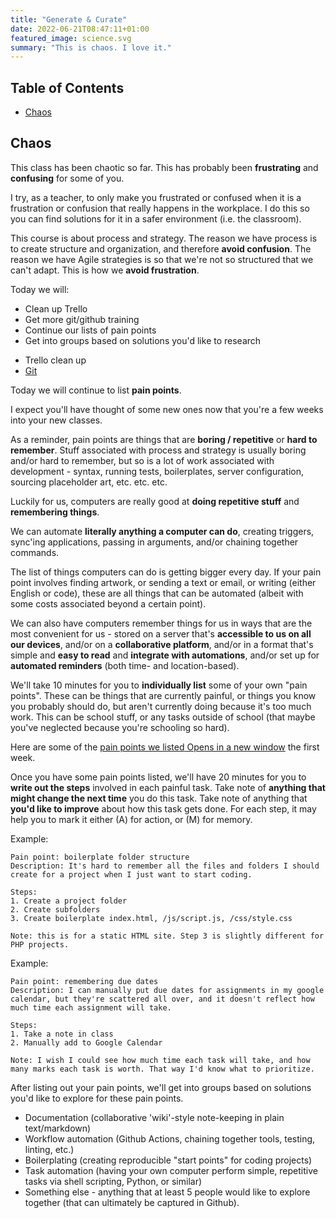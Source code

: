 ```yaml
---
title: "Generate & Curate"
date: 2022-06-21T08:47:11+01:00
featured_image: science.svg
summary: "This is chaos. I love it."
---
```

<div class="body-spacer--small"></div>
<h2 class="col">Table of Contents</h2>
<nav>
    <ul class="toc col">
        <li><a href="#chaos">Chaos</a></li>
        <!-- continue pain points -->
        <!-- intro to git -->
    </ul>
</nav>
<section id="chaos" class="col">
    <h2>Chaos</h2>
    <p>This class has been chaotic so far. This has probably been <strong>frustrating</strong> and <strong>confusing</strong> for some of you.</p>
    <p>I try, as a teacher, to only make you frustrated or confused when it is a frustration or confusion that really happens in the workplace. I do this so you can find solutions for it in a safer environment (i.e. the classroom).</p>
</section>
<section class="col">
    <p>This course is about process and strategy. The reason we have process is to create structure and organization, and therefore <strong>avoid confusion</strong>. The reason we have Agile strategies is so that we're not so structured that we can't adapt. This is how we <strong>avoid frustration</strong>.</p>
</section>
<section class="col">
    <p>Today we will:</p>
    <ul>
        <li>Clean up Trello</li>
        <li>Get more git/github training</li>
        <li>Continue our lists of pain points</li>
        <li>Get into groups based on solutions you'd like to research</li>
    </ul>
</section>
<div class="col">
    <ul>
        <li>Trello clean up</li>
        <li><a href="https://github.com/HTTP5214-Winter2023/intro-to-git">Git</a></li>
    </ul>
</div>
<section class="col">
    <p>Today we will continue to list <strong>pain points</strong>.</p>
    <p>I expect you'll have thought of some new ones now that you're a few weeks into your new classes.</p>
    <p>As a reminder, pain points are things that are <strong>boring / repetitive</strong> or <strong>hard to remember</strong>. Stuff associated with process and strategy is usually boring and/or hard to remember, but so is a lot of work associated with development - syntax, running tests, boilerplates, server configuration, sourcing placeholder art, etc. etc. etc.</p>
</section>
<section class="col">
    <p>Luckily for us, computers are really good at <strong>doing repetitive stuff</strong> and <strong>remembering things</strong>.</p>
</section>
<section class="col">
    <p>We can automate <strong>literally anything a computer can do</strong>, creating triggers, sync'ing applications, passing in arguments, and/or chaining together commands.</p>
    <p>The list of things computers can do is getting bigger every day. If your pain point involves finding artwork, or sending a text or email, or writing (either English or code), these are all things that can be automated (albeit with some costs associated beyond a certain point).</p>
</section>
<section class="col">
    <p>We can also have computers remember things for us in ways that are the most convenient for us - stored on a server that's <strong>accessible to us on all our devices</strong>, and/or on a <strong>collaborative platform</strong>, and/or in a format that's simple and <strong>easy to read</strong> and <strong>integrate with automations</strong>, and/or set up for <strong>automated reminders</strong> (both time- and location-based).</p>
</section>
<section class="col">
    <p>We'll take 10 minutes for you to <strong>individually list</strong> some of your own "pain points". These can be things that are currently painful, or things you know you probably should do, but aren't currently doing because it's too much work. This can be school stuff, or any tasks outside of school (that maybe you've neglected because you're schooling so hard).</p>
    <p class="callout primary">Here are some of the <a href="https://raw.githubusercontent.com/HTTP5214-Winter2023/starter/main/pain-points.md" target="_blank" rel="noopener noreferrer">pain points we listed<span class="show-for-sr"> Opens in a new window</span></a> the first week.</p>
    <p>Once you have some pain points listed, we'll have 20 minutes for you to <strong>write out the steps</strong> involved in each painful task. Take note of <strong>anything that might change the next time</strong> you do this task. Take note of anything that <strong>you'd like to improve</strong> about how this task gets done. For each step, it may help you to mark it either (A) for action, or (M) for memory.</p>
</section>
<section class="col">
    <p>Example:</p>
    <pre class="language-plaintext"><code>Pain point: boilerplate folder structure
Description: It's hard to remember all the files and folders I should create for a project when I just want to start coding.</code></pre>
    <pre class="language-plaintext"><code>Steps:
1. Create a project folder
2. Create subfolders
3. Create boilerplate index.html, /js/script.js, /css/style.css</code></pre>
    <pre class="language-plaintext"><code>Note: this is for a static HTML site. Step 3 is slightly different for PHP projects.</code></pre>
</section>
<section class="col">
    <p>Example:</p>
    <pre class="language-plaintext"><code>Pain point: remembering due dates
Description: I can manually put due dates for assignments in my google calendar, but they're scattered all over, and it doesn't reflect how much time each assignment will take.</code></pre>
    <pre class="language-plaintext"><code>Steps:
1. Take a note in class
2. Manually add to Google Calendar</code></pre>
    <pre class="language-plaintext"><code>Note: I wish I could see how much time each task will take, and how many marks each task is worth. That way I'd know what to prioritize.</code></pre>
</section>
<section>
    <p>After listing out your pain points, we'll get into groups based on solutions you'd like to explore for these pain points.</p>
    <ul>
        <li>Documentation (collaborative 'wiki'-style note-keeping in plain text/markdown)</li>
        <li>Workflow automation (Github Actions, chaining together tools, testing, linting, etc.)</li>
        <li>Boilerplating (creating reproducible "start points" for coding projects)</li>
        <li>Task automation (having your own computer perform simple, repetitive tasks via shell scripting, Python, or similar)</li>
        <li>Something else - anything that at least 5 people would like to explore together (that can ultimately be captured in Github).</li>
    </ul>
</section>